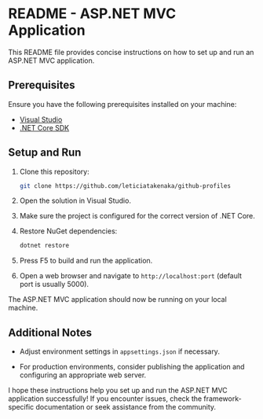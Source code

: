 # README - ASP.NET MVC Application

This README file provides concise instructions on how to set up and run an ASP.NET MVC application.

## Prerequisites

Ensure you have the following prerequisites installed on your machine:

- [Visual Studio](https://visualstudio.microsoft.com/)
- [.NET Core SDK](https://dotnet.microsoft.com/download)

## Setup and Run

1. Clone this repository:

    ```bash
    git clone https://github.com/leticiatakenaka/github-profiles
    ```

2. Open the solution in Visual Studio.

3. Make sure the project is configured for the correct version of .NET Core.

4. Restore NuGet dependencies:

    ```bash
    dotnet restore
    ```

5. Press F5 to build and run the application.

6. Open a web browser and navigate to `http://localhost:port` (default port is usually 5000).

The ASP.NET MVC application should now be running on your local machine.

## Additional Notes

- Adjust environment settings in `appsettings.json` if necessary.

- For production environments, consider publishing the application and configuring an appropriate web server.

I hope these instructions help you set up and run the ASP.NET MVC application successfully! If you encounter issues, check the framework-specific documentation or seek assistance from the community.
